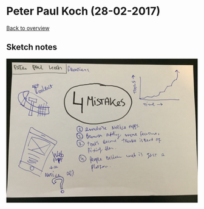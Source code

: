 # Peter Paul Koch (28-02-2017)

[Back to overview](https://github.com/Zishrodrigues/weekly-nerd)

## Sketch notes

![peter paul koch sketchnotes](../notes/images/2-peterpaul.JPG)
